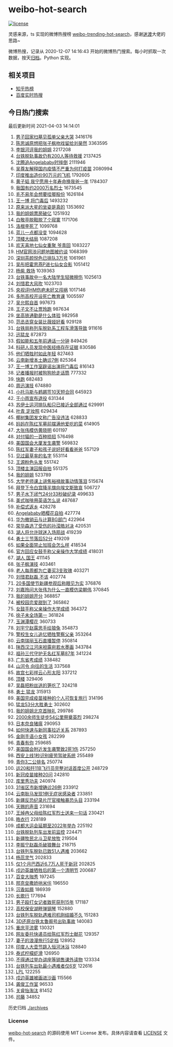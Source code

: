 # weibo-hot-search

[![license](https://img.shields.io/github/license/Arrackisarookie/weibo-hot-search)](https://github.com/Arrackisarookie/weibo-hot-search/blob/master/LICENSE)

灵感来源，ts 实现的微博热搜榜 [weibo-trending-hot-search](https://github.com/justjavac/weibo-trending-hot-search)，感谢[迷渡](https://github.com/justjavac)大佬的思路~

微博热搜，记录从 2020-12-07 14:16:43 开始的微博热门搜索。每小时抓取一次数据，按天[归档](./archives)。Python 实现。

## 相关项目
+ [知乎热榜](https://github.com/Arrackisarookie/zhihu-top-search)
+ [百度实时热搜](https://github.com/Arrackisarookie/baidu-hot-search)

## 今日热门搜索

<!-- Rank Begin -->

最后更新时间 2021-04-03 14:14:01

1. [男子回家扫墓见孤单父亲大哭](https://s.weibo.com/weibo?q=%E7%94%B7%E5%AD%90%E5%9B%9E%E5%AE%B6%E6%89%AB%E5%A2%93%E8%A7%81%E5%AD%A4%E5%8D%95%E7%88%B6%E4%BA%B2%E5%A4%A7%E5%93%AD&Refer=top) 3416176
1. [陈思诚原想把张子枫吻戏留给刘昊然](https://s.weibo.com/weibo?q=%23%E9%99%88%E6%80%9D%E8%AF%9A%E5%8E%9F%E6%83%B3%E6%8A%8A%E5%BC%A0%E5%AD%90%E6%9E%AB%E5%90%BB%E6%88%8F%E7%95%99%E7%BB%99%E5%88%98%E6%98%8A%E7%84%B6%23&Refer=top) 3363595
1. [李银河评我的姐姐](https://s.weibo.com/weibo?q=%23%E6%9D%8E%E9%93%B6%E6%B2%B3%E8%AF%84%E6%88%91%E7%9A%84%E5%A7%90%E5%A7%90%23&Refer=top) 2217208
1. [台铁脱轨事故仍有200人等待救援](https://s.weibo.com/weibo?q=%23%E5%8F%B0%E9%93%81%E8%84%B1%E8%BD%A8%E4%BA%8B%E6%95%85%E4%BB%8D%E6%9C%89200%E4%BA%BA%E7%AD%89%E5%BE%85%E6%95%91%E6%8F%B4%23&Refer=top) 2137425
1. [沈腾追Angelababy时摔倒](https://s.weibo.com/weibo?q=%E6%B2%88%E8%85%BE%E8%BF%BDAngelababy%E6%97%B6%E6%91%94%E5%80%92&Refer=top) 2111946
1. [吴尊友解释国内疫情不严重为何打疫苗](https://s.weibo.com/weibo?q=%23%E5%90%B4%E5%B0%8A%E5%8F%8B%E8%A7%A3%E9%87%8A%E5%9B%BD%E5%86%85%E7%96%AB%E6%83%85%E4%B8%8D%E4%B8%A5%E9%87%8D%E4%B8%BA%E4%BD%95%E6%89%93%E7%96%AB%E8%8B%97%23&Refer=top) 2080994
1. [印度推出造价90万元的飞机](https://s.weibo.com/weibo?q=%23%E5%8D%B0%E5%BA%A6%E6%8E%A8%E5%87%BA%E9%80%A0%E4%BB%B790%E4%B8%87%E5%85%83%E7%9A%84%E9%A3%9E%E6%9C%BA%23&Refer=top) 1792605
1. [黄子韬 我宁愿用十年寿命换我爸一年](https://s.weibo.com/weibo?q=%E9%BB%84%E5%AD%90%E9%9F%AC%20%E6%88%91%E5%AE%81%E6%84%BF%E7%94%A8%E5%8D%81%E5%B9%B4%E5%AF%BF%E5%91%BD%E6%8D%A2%E6%88%91%E7%88%B8%E4%B8%80%E5%B9%B4&Refer=top) 1784307
1. [我国有约2000万名烈士](https://s.weibo.com/weibo?q=%23%E6%88%91%E5%9B%BD%E6%9C%89%E7%BA%A62000%E4%B8%87%E5%90%8D%E7%83%88%E5%A3%AB%23&Refer=top) 1673545
1. [毛不易年会想要哇唧股份](https://s.weibo.com/weibo?q=%E6%AF%9B%E4%B8%8D%E6%98%93%E5%B9%B4%E4%BC%9A%E6%83%B3%E8%A6%81%E5%93%87%E5%94%A7%E8%82%A1%E4%BB%BD&Refer=top) 1626184
1. [王一博 将门毒后](https://s.weibo.com/weibo?q=%E7%8E%8B%E4%B8%80%E5%8D%9A%20%E5%B0%86%E9%97%A8%E6%AF%92%E5%90%8E&Refer=top) 1493232
1. [原来派大星的坐姿是真的](https://s.weibo.com/weibo?q=%23%E5%8E%9F%E6%9D%A5%E6%B4%BE%E5%A4%A7%E6%98%9F%E7%9A%84%E5%9D%90%E5%A7%BF%E6%98%AF%E7%9C%9F%E7%9A%84%23&Refer=top) 1353692
1. [我的姐姐票房破亿](https://s.weibo.com/weibo?q=%E6%88%91%E7%9A%84%E5%A7%90%E5%A7%90%E7%A5%A8%E6%88%BF%E7%A0%B4%E4%BA%BF&Refer=top) 1251932
1. [白敬亭脱鞋脱了个寂寞](https://s.weibo.com/weibo?q=%23%E7%99%BD%E6%95%AC%E4%BA%AD%E8%84%B1%E9%9E%8B%E8%84%B1%E4%BA%86%E4%B8%AA%E5%AF%82%E5%AF%9E%23&Refer=top) 1171706
1. [洛根李死了](https://s.weibo.com/weibo?q=%E6%B4%9B%E6%A0%B9%E6%9D%8E%E6%AD%BB%E4%BA%86&Refer=top) 1099768
1. [蓝儿一点都没变](https://s.weibo.com/weibo?q=%E8%93%9D%E5%84%BF%E4%B8%80%E7%82%B9%E9%83%BD%E6%B2%A1%E5%8F%98&Refer=top) 1094628
1. [顶楼大结局](https://s.weibo.com/weibo?q=%E9%A1%B6%E6%A5%BC%E5%A4%A7%E7%BB%93%E5%B1%80&Refer=top) 1087208
1. [欢天喜地七仙女重聚 爷青回](https://s.weibo.com/weibo?q=%E6%AC%A2%E5%A4%A9%E5%96%9C%E5%9C%B0%E4%B8%83%E4%BB%99%E5%A5%B3%E9%87%8D%E8%81%9A%20%E7%88%B7%E9%9D%92%E5%9B%9E&Refer=top) 1083227
1. [HM官网涉问题地图被约谈](https://s.weibo.com/weibo?q=%23HM%E5%AE%98%E7%BD%91%E6%B6%89%E9%97%AE%E9%A2%98%E5%9C%B0%E5%9B%BE%E8%A2%AB%E7%BA%A6%E8%B0%88%23&Refer=top) 1068399
1. [深圳茶颜悦色已排队3万号](https://s.weibo.com/weibo?q=%23%E6%B7%B1%E5%9C%B3%E8%8C%B6%E9%A2%9C%E6%82%A6%E8%89%B2%E5%B7%B2%E6%8E%92%E9%98%9F3%E4%B8%87%E5%8F%B7%23&Refer=top) 1061961
1. [吴彤把霍思燕P进七仙女合影](https://s.weibo.com/weibo?q=%23%E5%90%B4%E5%BD%A4%E6%8A%8A%E9%9C%8D%E6%80%9D%E7%87%95P%E8%BF%9B%E4%B8%83%E4%BB%99%E5%A5%B3%E5%90%88%E5%BD%B1%23&Refer=top) 1051412
1. [杨紫 救场](https://s.weibo.com/weibo?q=%E6%9D%A8%E7%B4%AB%20%E6%95%91%E5%9C%BA&Refer=top) 1039363
1. [台铁事故中一名大陆学生轻微擦伤](https://s.weibo.com/weibo?q=%23%E5%8F%B0%E9%93%81%E4%BA%8B%E6%95%85%E4%B8%AD%E4%B8%80%E5%90%8D%E5%A4%A7%E9%99%86%E5%AD%A6%E7%94%9F%E8%BD%BB%E5%BE%AE%E6%93%A6%E4%BC%A4%23&Refer=top) 1025613
1. [刘惜君大风吹](https://s.weibo.com/weibo?q=%23%E5%88%98%E6%83%9C%E5%90%9B%E5%A4%A7%E9%A3%8E%E5%90%B9%23&Refer=top) 1023703
1. [央视评HM伤疤未好又闯祸](https://s.weibo.com/weibo?q=%23%E5%A4%AE%E8%A7%86%E8%AF%84HM%E4%BC%A4%E7%96%A4%E6%9C%AA%E5%A5%BD%E5%8F%88%E9%97%AF%E7%A5%B8%23&Refer=top) 1017146
1. [多所高校开设死亡教育课](https://s.weibo.com/weibo?q=%23%E5%A4%9A%E6%89%80%E9%AB%98%E6%A0%A1%E5%BC%80%E8%AE%BE%E6%AD%BB%E4%BA%A1%E6%95%99%E8%82%B2%E8%AF%BE%23&Refer=top) 1005597
1. [吴允熙自首](https://s.weibo.com/weibo?q=%E5%90%B4%E5%85%81%E7%86%99%E8%87%AA%E9%A6%96&Refer=top) 997673
1. [王子文不让贾玲跑](https://s.weibo.com/weibo?q=%E7%8E%8B%E5%AD%90%E6%96%87%E4%B8%8D%E8%AE%A9%E8%B4%BE%E7%8E%B2%E8%B7%91&Refer=top) 987634
1. [坐高铁通勤是什么体验](https://s.weibo.com/weibo?q=%23%E5%9D%90%E9%AB%98%E9%93%81%E9%80%9A%E5%8B%A4%E6%98%AF%E4%BB%80%E4%B9%88%E4%BD%93%E9%AA%8C%23&Refer=top) 982958
1. [范丞丞穿女装比薇娅好看](https://s.weibo.com/weibo?q=%23%E8%8C%83%E4%B8%9E%E4%B8%9E%E7%A9%BF%E5%A5%B3%E8%A3%85%E6%AF%94%E8%96%87%E5%A8%85%E5%A5%BD%E7%9C%8B%23&Refer=top) 929128
1. [台铁局称列车脱轨系工程车滑落导致](https://s.weibo.com/weibo?q=%E5%8F%B0%E9%93%81%E5%B1%80%E7%A7%B0%E5%88%97%E8%BD%A6%E8%84%B1%E8%BD%A8%E7%B3%BB%E5%B7%A5%E7%A8%8B%E8%BD%A6%E6%BB%91%E8%90%BD%E5%AF%BC%E8%87%B4&Refer=top) 911616
1. [迅猛龙](https://s.weibo.com/weibo?q=%E8%BF%85%E7%8C%9B%E9%BE%99&Refer=top) 872873
1. [假如能和五年前通话一分钟](https://s.weibo.com/weibo?q=%23%E5%81%87%E5%A6%82%E8%83%BD%E5%92%8C%E4%BA%94%E5%B9%B4%E5%89%8D%E9%80%9A%E8%AF%9D%E4%B8%80%E5%88%86%E9%92%9F%23&Refer=top) 849426
1. [科研人员发现中医经络存在证据](https://s.weibo.com/weibo?q=%23%E7%A7%91%E7%A0%94%E4%BA%BA%E5%91%98%E5%8F%91%E7%8E%B0%E4%B8%AD%E5%8C%BB%E7%BB%8F%E7%BB%9C%E5%AD%98%E5%9C%A8%E8%AF%81%E6%8D%AE%23&Refer=top) 830586
1. [他们牺牲时如此年轻](https://s.weibo.com/weibo?q=%23%E4%BB%96%E4%BB%AC%E7%89%BA%E7%89%B2%E6%97%B6%E5%A6%82%E6%AD%A4%E5%B9%B4%E8%BD%BB%23&Refer=top) 827463
1. [云南新增本土确诊7例](https://s.weibo.com/weibo?q=%23%E4%BA%91%E5%8D%97%E6%96%B0%E5%A2%9E%E6%9C%AC%E5%9C%9F%E7%A1%AE%E8%AF%8A7%E4%BE%8B%23&Refer=top) 825364
1. [王一博工作室辟谣出演将门毒后](https://s.weibo.com/weibo?q=%23%E7%8E%8B%E4%B8%80%E5%8D%9A%E5%B7%A5%E4%BD%9C%E5%AE%A4%E8%BE%9F%E8%B0%A3%E5%87%BA%E6%BC%94%E5%B0%86%E9%97%A8%E6%AF%92%E5%90%8E%23&Refer=top) 816143
1. [记者播报时被狗狗抢走话筒](https://s.weibo.com/weibo?q=%E8%AE%B0%E8%80%85%E6%92%AD%E6%8A%A5%E6%97%B6%E8%A2%AB%E7%8B%97%E7%8B%97%E6%8A%A2%E8%B5%B0%E8%AF%9D%E7%AD%92&Refer=top) 777332
1. [快跑](https://s.weibo.com/weibo?q=%E5%BF%AB%E8%B7%91&Refer=top) 682483
1. [周迅演技](https://s.weibo.com/weibo?q=%23%E5%91%A8%E8%BF%85%E6%BC%94%E6%8A%80%23&Refer=top) 674880
1. [小托马斯与鹈鹕签10天短合同](https://s.weibo.com/weibo?q=%E5%B0%8F%E6%89%98%E9%A9%AC%E6%96%AF%E4%B8%8E%E9%B9%88%E9%B9%95%E7%AD%BE10%E5%A4%A9%E7%9F%AD%E5%90%88%E5%90%8C&Refer=top) 645923
1. [于小雨宣布退役](https://s.weibo.com/weibo?q=%23%E4%BA%8E%E5%B0%8F%E9%9B%A8%E5%AE%A3%E5%B8%83%E9%80%80%E5%BD%B9%23&Refer=top) 631344
1. [苏伊士运河排队船只已接近全部通过](https://s.weibo.com/weibo?q=%E8%8B%8F%E4%BC%8A%E5%A3%AB%E8%BF%90%E6%B2%B3%E6%8E%92%E9%98%9F%E8%88%B9%E5%8F%AA%E5%B7%B2%E6%8E%A5%E8%BF%91%E5%85%A8%E9%83%A8%E9%80%9A%E8%BF%87&Refer=top) 629991
1. [叶青 定妆照](https://s.weibo.com/weibo?q=%E5%8F%B6%E9%9D%92%20%E5%AE%9A%E5%A6%86%E7%85%A7&Refer=top) 629434
1. [椰树集团发文称广告没违法](https://s.weibo.com/weibo?q=%E6%A4%B0%E6%A0%91%E9%9B%86%E5%9B%A2%E5%8F%91%E6%96%87%E7%A7%B0%E5%B9%BF%E5%91%8A%E6%B2%A1%E8%BF%9D%E6%B3%95&Refer=top) 628833
1. [妈妈在陈红军墓前摆满他爱吃的菜](https://s.weibo.com/weibo?q=%23%E5%A6%88%E5%A6%88%E5%9C%A8%E9%99%88%E7%BA%A2%E5%86%9B%E5%A2%93%E5%89%8D%E6%91%86%E6%BB%A1%E4%BB%96%E7%88%B1%E5%90%83%E7%9A%84%E8%8F%9C%23&Refer=top) 614905
1. [大张伟模仿黄晓明](https://s.weibo.com/weibo?q=%E5%A4%A7%E5%BC%A0%E4%BC%9F%E6%A8%A1%E4%BB%BF%E9%BB%84%E6%99%93%E6%98%8E&Refer=top) 601197
1. [对付猫的一百种损招](https://s.weibo.com/weibo?q=%23%E5%AF%B9%E4%BB%98%E7%8C%AB%E7%9A%84%E4%B8%80%E7%99%BE%E7%A7%8D%E6%8D%9F%E6%8B%9B%23&Refer=top) 576498
1. [美国国会大厦发生袭警](https://s.weibo.com/weibo?q=%E7%BE%8E%E5%9B%BD%E5%9B%BD%E4%BC%9A%E5%A4%A7%E5%8E%A6%E5%8F%91%E7%94%9F%E8%A2%AD%E8%AD%A6&Refer=top) 569832
1. [陈红军妻子和孩子说好好看看爸爸](https://s.weibo.com/weibo?q=%23%E9%99%88%E7%BA%A2%E5%86%9B%E5%A6%BB%E5%AD%90%E5%92%8C%E5%AD%A9%E5%AD%90%E8%AF%B4%E5%A5%BD%E5%A5%BD%E7%9C%8B%E7%9C%8B%E7%88%B8%E7%88%B8%23&Refer=top) 557129
1. [见过最草率的名字](https://s.weibo.com/weibo?q=%23%E8%A7%81%E8%BF%87%E6%9C%80%E8%8D%89%E7%8E%87%E7%9A%84%E5%90%8D%E5%AD%97%23&Refer=top) 553114
1. [王源粉色头发](https://s.weibo.com/weibo?q=%23%E7%8E%8B%E6%BA%90%E7%B2%89%E8%89%B2%E5%A4%B4%E5%8F%91%23&Refer=top) 551742
1. [顶楼主演囚服自拍](https://s.weibo.com/weibo?q=%23%E9%A1%B6%E6%A5%BC%E4%B8%BB%E6%BC%94%E5%9B%9A%E6%9C%8D%E8%87%AA%E6%8B%8D%23&Refer=top) 551375
1. [我的姐姐](https://s.weibo.com/weibo?q=%E6%88%91%E7%9A%84%E5%A7%90%E5%A7%90&Refer=top) 523789
1. [大学老师课上讲焦裕禄故事动情落泪](https://s.weibo.com/weibo?q=%23%E5%A4%A7%E5%AD%A6%E8%80%81%E5%B8%88%E8%AF%BE%E4%B8%8A%E8%AE%B2%E7%84%A6%E8%A3%95%E7%A6%84%E6%95%85%E4%BA%8B%E5%8A%A8%E6%83%85%E8%90%BD%E6%B3%AA%23&Refer=top) 515674
1. [拜登下令白宫降半旗向埃文斯致哀](https://s.weibo.com/weibo?q=%23%E6%8B%9C%E7%99%BB%E4%B8%8B%E4%BB%A4%E7%99%BD%E5%AE%AB%E9%99%8D%E5%8D%8A%E6%97%97%E5%90%91%E5%9F%83%E6%96%87%E6%96%AF%E8%87%B4%E5%93%80%23&Refer=top) 506727
1. [男子水下闭气24分33秒破纪录](https://s.weibo.com/weibo?q=%E7%94%B7%E5%AD%90%E6%B0%B4%E4%B8%8B%E9%97%AD%E6%B0%9424%E5%88%8633%E7%A7%92%E7%A0%B4%E7%BA%AA%E5%BD%95&Refer=top) 499633
1. [美式咖啡用英语怎么说](https://s.weibo.com/weibo?q=%23%E7%BE%8E%E5%BC%8F%E5%92%96%E5%95%A1%E7%94%A8%E8%8B%B1%E8%AF%AD%E6%80%8E%E4%B9%88%E8%AF%B4%23&Refer=top) 487687
1. [补偿式返乡](https://s.weibo.com/weibo?q=%E8%A1%A5%E5%81%BF%E5%BC%8F%E8%BF%94%E4%B9%A1&Refer=top) 428278
1. [Angelababy晒樱花自拍](https://s.weibo.com/weibo?q=%23Angelababy%E6%99%92%E6%A8%B1%E8%8A%B1%E8%87%AA%E6%8B%8D%23&Refer=top) 427774
1. [华为撤销云与计算BG部门](https://s.weibo.com/weibo?q=%E5%8D%8E%E4%B8%BA%E6%92%A4%E9%94%80%E4%BA%91%E4%B8%8E%E8%AE%A1%E7%AE%97BG%E9%83%A8%E9%97%A8&Refer=top) 422964
1. [常华森选了受伤的孙滢皓对决](https://s.weibo.com/weibo?q=%E5%B8%B8%E5%8D%8E%E6%A3%AE%E9%80%89%E4%BA%86%E5%8F%97%E4%BC%A4%E7%9A%84%E5%AD%99%E6%BB%A2%E7%9A%93%E5%AF%B9%E5%86%B3&Refer=top) 420531
1. [湖人将允许球迷入场观战](https://s.weibo.com/weibo?q=%E6%B9%96%E4%BA%BA%E5%B0%86%E5%85%81%E8%AE%B8%E7%90%83%E8%BF%B7%E5%85%A5%E5%9C%BA%E8%A7%82%E6%88%98&Refer=top) 419239
1. [勇士三节落后52分](https://s.weibo.com/weibo?q=%23%E5%8B%87%E5%A3%AB%E4%B8%89%E8%8A%82%E8%90%BD%E5%90%8E52%E5%88%86%23&Refer=top) 419209
1. [如果全面禁止加班会怎么样](https://s.weibo.com/weibo?q=%23%E5%A6%82%E6%9E%9C%E5%85%A8%E9%9D%A2%E7%A6%81%E6%AD%A2%E5%8A%A0%E7%8F%AD%E4%BC%9A%E6%80%8E%E4%B9%88%E6%A0%B7%23&Refer=top) 418534
1. [官方回应女鼓手称父亲操作大学成绩](https://s.weibo.com/weibo?q=%E5%AE%98%E6%96%B9%E5%9B%9E%E5%BA%94%E5%A5%B3%E9%BC%93%E6%89%8B%E7%A7%B0%E7%88%B6%E4%BA%B2%E6%93%8D%E4%BD%9C%E5%A4%A7%E5%AD%A6%E6%88%90%E7%BB%A9&Refer=top) 418031
1. [湖人 国王](https://s.weibo.com/weibo?q=%E6%B9%96%E4%BA%BA%20%E5%9B%BD%E7%8E%8B&Refer=top) 411145
1. [张子枫演技](https://s.weibo.com/weibo?q=%23%E5%BC%A0%E5%AD%90%E6%9E%AB%E6%BC%94%E6%8A%80%23&Refer=top) 403461
1. [老人每周都为亡妻买3支玫瑰](https://s.weibo.com/weibo?q=%23%E8%80%81%E4%BA%BA%E6%AF%8F%E5%91%A8%E9%83%BD%E4%B8%BA%E4%BA%A1%E5%A6%BB%E4%B9%B03%E6%94%AF%E7%8E%AB%E7%91%B0%23&Refer=top) 403271
1. [刘惜君赵磊 不该](https://s.weibo.com/weibo?q=%E5%88%98%E6%83%9C%E5%90%9B%E8%B5%B5%E7%A3%8A%20%E4%B8%8D%E8%AF%A5&Refer=top) 402774
1. [20多国使节新疆参观后称眼见为实](https://s.weibo.com/weibo?q=%2320%E5%A4%9A%E5%9B%BD%E4%BD%BF%E8%8A%82%E6%96%B0%E7%96%86%E5%8F%82%E8%A7%82%E5%90%8E%E7%A7%B0%E7%9C%BC%E8%A7%81%E4%B8%BA%E5%AE%9E%23&Refer=top) 376876
1. [刘嘉玲问大张伟为什么一直模仿梁朝伟](https://s.weibo.com/weibo?q=%23%E5%88%98%E5%98%89%E7%8E%B2%E9%97%AE%E5%A4%A7%E5%BC%A0%E4%BC%9F%E4%B8%BA%E4%BB%80%E4%B9%88%E4%B8%80%E7%9B%B4%E6%A8%A1%E4%BB%BF%E6%A2%81%E6%9C%9D%E4%BC%9F%23&Refer=top) 370845
1. [我的姐姐开分](https://s.weibo.com/weibo?q=%E6%88%91%E7%9A%84%E5%A7%90%E5%A7%90%E5%BC%80%E5%88%86&Refer=top) 368857
1. [被校园恋爱甜到了](https://s.weibo.com/weibo?q=%23%E8%A2%AB%E6%A0%A1%E5%9B%AD%E6%81%8B%E7%88%B1%E7%94%9C%E5%88%B0%E4%BA%86%23&Refer=top) 365862
1. [女鼓手称父亲操作大学成绩](https://s.weibo.com/weibo?q=%23%E5%A5%B3%E9%BC%93%E6%89%8B%E7%A7%B0%E7%88%B6%E4%BA%B2%E6%93%8D%E4%BD%9C%E5%A4%A7%E5%AD%A6%E6%88%90%E7%BB%A9%23&Refer=top) 364372
1. [徐子未全场第一](https://s.weibo.com/weibo?q=%23%E5%BE%90%E5%AD%90%E6%9C%AA%E5%85%A8%E5%9C%BA%E7%AC%AC%E4%B8%80%23&Refer=top) 361824
1. [玉渊潭樱花](https://s.weibo.com/weibo?q=%E7%8E%89%E6%B8%8A%E6%BD%AD%E6%A8%B1%E8%8A%B1&Refer=top) 360733
1. [刘宇宁赵露思手绘狼兔](https://s.weibo.com/weibo?q=%23%E5%88%98%E5%AE%87%E5%AE%81%E8%B5%B5%E9%9C%B2%E6%80%9D%E6%89%8B%E7%BB%98%E7%8B%BC%E5%85%94%23&Refer=top) 354873
1. [警校生女儿追忆牺牲警察父亲](https://s.weibo.com/weibo?q=%23%E8%AD%A6%E6%A0%A1%E7%94%9F%E5%A5%B3%E5%84%BF%E8%BF%BD%E5%BF%86%E7%89%BA%E7%89%B2%E8%AD%A6%E5%AF%9F%E7%88%B6%E4%BA%B2%23&Refer=top) 353264
1. [云南瑞丽玉石直播暂停](https://s.weibo.com/weibo?q=%23%E4%BA%91%E5%8D%97%E7%91%9E%E4%B8%BD%E7%8E%89%E7%9F%B3%E7%9B%B4%E6%92%AD%E6%9A%82%E5%81%9C%23&Refer=top) 350814
1. [陕西汉江河床袒露宛若水墨画](https://s.weibo.com/weibo?q=%E9%99%95%E8%A5%BF%E6%B1%89%E6%B1%9F%E6%B2%B3%E5%BA%8A%E8%A2%92%E9%9C%B2%E5%AE%9B%E8%8B%A5%E6%B0%B4%E5%A2%A8%E7%94%BB&Refer=top) 343784
1. [祖孙三代守护无名红军墓87年](https://s.weibo.com/weibo?q=%23%E7%A5%96%E5%AD%99%E4%B8%89%E4%BB%A3%E5%AE%88%E6%8A%A4%E6%97%A0%E5%90%8D%E7%BA%A2%E5%86%9B%E5%A2%9387%E5%B9%B4%23&Refer=top) 341224
1. [广东省考成绩](https://s.weibo.com/weibo?q=%E5%B9%BF%E4%B8%9C%E7%9C%81%E8%80%83%E6%88%90%E7%BB%A9&Refer=top) 338482
1. [山河令 向往的生活](https://s.weibo.com/weibo?q=%E5%B1%B1%E6%B2%B3%E4%BB%A4%20%E5%90%91%E5%BE%80%E7%9A%84%E7%94%9F%E6%B4%BB&Refer=top) 337568
1. [故宫七彩祥云心形太阳](https://s.weibo.com/weibo?q=%E6%95%85%E5%AE%AB%E4%B8%83%E5%BD%A9%E7%A5%A5%E4%BA%91%E5%BF%83%E5%BD%A2%E5%A4%AA%E9%98%B3&Refer=top) 337212
1. [顶楼](https://s.weibo.com/weibo?q=%E9%A1%B6%E6%A5%BC&Refer=top) 329406
1. [吴磊把粉丝送的笋吃了](https://s.weibo.com/weibo?q=%23%E5%90%B4%E7%A3%8A%E6%8A%8A%E7%B2%89%E4%B8%9D%E9%80%81%E7%9A%84%E7%AC%8B%E5%90%83%E4%BA%86%23&Refer=top) 324218
1. [勇士 猛龙](https://s.weibo.com/weibo?q=%E5%8B%87%E5%A3%AB%20%E7%8C%9B%E9%BE%99&Refer=top) 315913
1. [美国完成疫苗接种的个人可恢复旅行](https://s.weibo.com/weibo?q=%23%E7%BE%8E%E5%9B%BD%E5%AE%8C%E6%88%90%E7%96%AB%E8%8B%97%E6%8E%A5%E7%A7%8D%E7%9A%84%E4%B8%AA%E4%BA%BA%E5%8F%AF%E6%81%A2%E5%A4%8D%E6%97%85%E8%A1%8C%23&Refer=top) 314196
1. [猛龙53分大胜勇士](https://s.weibo.com/weibo?q=%23%E7%8C%9B%E9%BE%9953%E5%88%86%E5%A4%A7%E8%83%9C%E5%8B%87%E5%A3%AB%23&Refer=top) 302602
1. [我的姐姐北京首映礼](https://s.weibo.com/weibo?q=%E6%88%91%E7%9A%84%E5%A7%90%E5%A7%90%E5%8C%97%E4%BA%AC%E9%A6%96%E6%98%A0%E7%A4%BC&Refer=top) 299786
1. [2000余师生徒步54公里祭奠英烈](https://s.weibo.com/weibo?q=%232000%E4%BD%99%E5%B8%88%E7%94%9F%E5%BE%92%E6%AD%A554%E5%85%AC%E9%87%8C%E7%A5%AD%E5%A5%A0%E8%8B%B1%E7%83%88%23&Refer=top) 298274
1. [日本奈良猪瘟](https://s.weibo.com/weibo?q=%E6%97%A5%E6%9C%AC%E5%A5%88%E8%89%AF%E7%8C%AA%E7%98%9F&Refer=top) 290953
1. [如何快速与新同事拉近关系](https://s.weibo.com/weibo?q=%23%E5%A6%82%E4%BD%95%E5%BF%AB%E9%80%9F%E4%B8%8E%E6%96%B0%E5%90%8C%E4%BA%8B%E6%8B%89%E8%BF%91%E5%85%B3%E7%B3%BB%23&Refer=top) 287893
1. [金刚手语小女孩](https://s.weibo.com/weibo?q=%E9%87%91%E5%88%9A%E6%89%8B%E8%AF%AD%E5%B0%8F%E5%A5%B3%E5%AD%A9&Refer=top) 282299
1. [青春有你](https://s.weibo.com/weibo?q=%E9%9D%92%E6%98%A5%E6%9C%89%E4%BD%A0&Refer=top) 259685
1. [美国国会附近发生袭警致2死1伤](https://s.weibo.com/weibo?q=%23%E7%BE%8E%E5%9B%BD%E5%9B%BD%E4%BC%9A%E9%99%84%E8%BF%91%E5%8F%91%E7%94%9F%E8%A2%AD%E8%AD%A6%E8%87%B42%E6%AD%BB1%E4%BC%A4%23&Refer=top) 257250
1. [西安上线1秒识别疲劳驾驶系统](https://s.weibo.com/weibo?q=%E8%A5%BF%E5%AE%89%E4%B8%8A%E7%BA%BF1%E7%A7%92%E8%AF%86%E5%88%AB%E7%96%B2%E5%8A%B3%E9%A9%BE%E9%A9%B6%E7%B3%BB%E7%BB%9F&Refer=top) 255489
1. [青你3二公排名](https://s.weibo.com/weibo?q=%E9%9D%92%E4%BD%A03%E4%BA%8C%E5%85%AC%E6%8E%92%E5%90%8D&Refer=top) 250774
1. [运20和歼11B飞行员完整对话首度公开](https://s.weibo.com/weibo?q=%E8%BF%9020%E5%92%8C%E6%AD%BC11B%E9%A3%9E%E8%A1%8C%E5%91%98%E5%AE%8C%E6%95%B4%E5%AF%B9%E8%AF%9D%E9%A6%96%E5%BA%A6%E5%85%AC%E5%BC%80&Refer=top) 248729
1. [新冠疫苗接种20问](https://s.weibo.com/weibo?q=%23%E6%96%B0%E5%86%A0%E7%96%AB%E8%8B%97%E6%8E%A5%E7%A7%8D20%E9%97%AE%23&Refer=top) 242810
1. [库里秀功夫](https://s.weibo.com/weibo?q=%E5%BA%93%E9%87%8C%E7%A7%80%E5%8A%9F%E5%A4%AB&Refer=top) 240974
1. [31省区市新增确诊26例](https://s.weibo.com/weibo?q=%2331%E7%9C%81%E5%8C%BA%E5%B8%82%E6%96%B0%E5%A2%9E%E7%A1%AE%E8%AF%8A26%E4%BE%8B%23&Refer=top) 233912
1. [云南耿马发现1例无症状感染者](https://s.weibo.com/weibo?q=%23%E4%BA%91%E5%8D%97%E8%80%BF%E9%A9%AC%E5%8F%91%E7%8E%B01%E4%BE%8B%E6%97%A0%E7%97%87%E7%8A%B6%E6%84%9F%E6%9F%93%E8%80%85%23&Refer=top) 233851
1. [新疆反恐纪录片厅官接触暴恐头目](https://s.weibo.com/weibo?q=%E6%96%B0%E7%96%86%E5%8F%8D%E6%81%90%E7%BA%AA%E5%BD%95%E7%89%87%E5%8E%85%E5%AE%98%E6%8E%A5%E8%A7%A6%E6%9A%B4%E6%81%90%E5%A4%B4%E7%9B%AE&Refer=top) 233194
1. [天赐的声音](https://s.weibo.com/weibo?q=%E5%A4%A9%E8%B5%90%E7%9A%84%E5%A3%B0%E9%9F%B3&Refer=top) 231694
1. [王焯冉父母给陈红军烈士送来一句话](https://s.weibo.com/weibo?q=%23%E7%8E%8B%E7%84%AF%E5%86%89%E7%88%B6%E6%AF%8D%E7%BB%99%E9%99%88%E7%BA%A2%E5%86%9B%E7%83%88%E5%A3%AB%E9%80%81%E6%9D%A5%E4%B8%80%E5%8F%A5%E8%AF%9D%23&Refer=top) 230421
1. [皓衣行](https://s.weibo.com/weibo?q=%E7%9A%93%E8%A1%A3%E8%A1%8C&Refer=top) 228189
1. [成都大运会延期至2022年举办](https://s.weibo.com/weibo?q=%23%E6%88%90%E9%83%BD%E5%A4%A7%E8%BF%90%E4%BC%9A%E5%BB%B6%E6%9C%9F%E8%87%B32022%E5%B9%B4%E4%B8%BE%E5%8A%9E%23&Refer=top) 225192
1. [台铁脱轨列车出发前监控](https://s.weibo.com/weibo?q=%E5%8F%B0%E9%93%81%E8%84%B1%E8%BD%A8%E5%88%97%E8%BD%A6%E5%87%BA%E5%8F%91%E5%89%8D%E7%9B%91%E6%8E%A7&Refer=top) 224471
1. [新疆牧民北斗卫星放牧](https://s.weibo.com/weibo?q=%E6%96%B0%E7%96%86%E7%89%A7%E6%B0%91%E5%8C%97%E6%96%97%E5%8D%AB%E6%98%9F%E6%94%BE%E7%89%A7&Refer=top) 219504
1. [李振宁赵磊杀破狼舞台](https://s.weibo.com/weibo?q=%23%E6%9D%8E%E6%8C%AF%E5%AE%81%E8%B5%B5%E7%A3%8A%E6%9D%80%E7%A0%B4%E7%8B%BC%E8%88%9E%E5%8F%B0%23&Refer=top) 218715
1. [台铁列车脱轨已致51人遇难](https://s.weibo.com/weibo?q=%E5%8F%B0%E9%93%81%E5%88%97%E8%BD%A6%E8%84%B1%E8%BD%A8%E5%B7%B2%E8%87%B451%E4%BA%BA%E9%81%87%E9%9A%BE&Refer=top) 203662
1. [杨蕊灵气](https://s.weibo.com/weibo?q=%E6%9D%A8%E8%95%8A%E7%81%B5%E6%B0%94&Refer=top) 202833
1. [仅1个月巴西近6.7万人死于新冠](https://s.weibo.com/weibo?q=%E4%BB%851%E4%B8%AA%E6%9C%88%E5%B7%B4%E8%A5%BF%E8%BF%916.7%E4%B8%87%E4%BA%BA%E6%AD%BB%E4%BA%8E%E6%96%B0%E5%86%A0&Refer=top) 202825
1. [戍边英雄牺牲后的第一个清明节](https://s.weibo.com/weibo?q=%23%E6%88%8D%E8%BE%B9%E8%8B%B1%E9%9B%84%E7%89%BA%E7%89%B2%E5%90%8E%E7%9A%84%E7%AC%AC%E4%B8%80%E4%B8%AA%E6%B8%85%E6%98%8E%E8%8A%82%23&Refer=top) 200687
1. [百变大咖秀](https://s.weibo.com/weibo?q=%E7%99%BE%E5%8F%98%E5%A4%A7%E5%92%96%E7%A7%80&Refer=top) 197245
1. [邢克垒撒娇哄米佧](https://s.weibo.com/weibo?q=%23%E9%82%A2%E5%85%8B%E5%9E%92%E6%92%92%E5%A8%87%E5%93%84%E7%B1%B3%E4%BD%A7%23&Refer=top) 196550
1. [沉香如屑](https://s.weibo.com/weibo?q=%E6%B2%89%E9%A6%99%E5%A6%82%E5%B1%91&Refer=top) 186939
1. [长歌行](https://s.weibo.com/weibo?q=%E9%95%BF%E6%AD%8C%E8%A1%8C&Refer=top) 177694
1. [男子殴打女记者致死获刑15年](https://s.weibo.com/weibo?q=%23%E7%94%B7%E5%AD%90%E6%AE%B4%E6%89%93%E5%A5%B3%E8%AE%B0%E8%80%85%E8%87%B4%E6%AD%BB%E8%8E%B7%E5%88%9115%E5%B9%B4%23&Refer=top) 171187
1. [高校保安湖畔弹钢琴](https://s.weibo.com/weibo?q=%E9%AB%98%E6%A0%A1%E4%BF%9D%E5%AE%89%E6%B9%96%E7%95%94%E5%BC%B9%E9%92%A2%E7%90%B4&Refer=top) 152880
1. [台铁列车脱轨遇难司机刚结婚不久](https://s.weibo.com/weibo?q=%23%E5%8F%B0%E9%93%81%E5%88%97%E8%BD%A6%E8%84%B1%E8%BD%A8%E9%81%87%E9%9A%BE%E5%8F%B8%E6%9C%BA%E5%88%9A%E7%BB%93%E5%A9%9A%E4%B8%8D%E4%B9%85%23&Refer=top) 151283
1. [3D还原台铁太鲁阁号出轨事故](https://s.weibo.com/weibo?q=%233D%E8%BF%98%E5%8E%9F%E5%8F%B0%E9%93%81%E5%A4%AA%E9%B2%81%E9%98%81%E5%8F%B7%E5%87%BA%E8%BD%A8%E4%BA%8B%E6%95%85%23&Refer=top) 140083
1. [重庆平流雾](https://s.weibo.com/weibo?q=%E9%87%8D%E5%BA%86%E5%B9%B3%E6%B5%81%E9%9B%BE&Refer=top) 130321
1. [网友委托快递员给陈红军烈士献花](https://s.weibo.com/weibo?q=%23%E7%BD%91%E5%8F%8B%E5%A7%94%E6%89%98%E5%BF%AB%E9%80%92%E5%91%98%E7%BB%99%E9%99%88%E7%BA%A2%E5%86%9B%E7%83%88%E5%A3%AB%E7%8C%AE%E8%8A%B1%23&Refer=top) 129357
1. [妻子的浪漫旅行5定档](https://s.weibo.com/weibo?q=%23%E5%A6%BB%E5%AD%90%E7%9A%84%E6%B5%AA%E6%BC%AB%E6%97%85%E8%A1%8C5%E5%AE%9A%E6%A1%A3%23&Refer=top) 128952
1. [印度人大壶节跳入恒河沐浴](https://s.weibo.com/weibo?q=%E5%8D%B0%E5%BA%A6%E4%BA%BA%E5%A4%A7%E5%A3%B6%E8%8A%82%E8%B7%B3%E5%85%A5%E6%81%92%E6%B2%B3%E6%B2%90%E6%B5%B4&Refer=top) 128840
1. [泰式柠檬虾滑](https://s.weibo.com/weibo?q=%23%E6%B3%B0%E5%BC%8F%E6%9F%A0%E6%AA%AC%E8%99%BE%E6%BB%91%23&Refer=top) 126950
1. [不得通过举办讲座等销售课外读物](https://s.weibo.com/weibo?q=%23%E4%B8%8D%E5%BE%97%E9%80%9A%E8%BF%87%E4%B8%BE%E5%8A%9E%E8%AE%B2%E5%BA%A7%E7%AD%89%E9%94%80%E5%94%AE%E8%AF%BE%E5%A4%96%E8%AF%BB%E7%89%A9%23&Refer=top) 123334
1. [台铁列车出轨最小遇难者仅6岁](https://s.weibo.com/weibo?q=%23%E5%8F%B0%E9%93%81%E5%88%97%E8%BD%A6%E5%87%BA%E8%BD%A8%E6%9C%80%E5%B0%8F%E9%81%87%E9%9A%BE%E8%80%85%E4%BB%856%E5%B2%81%23&Refer=top) 122616
1. [LPL](https://s.weibo.com/weibo?q=LPL&Refer=top) 122255
1. [戍边英雄被画进沙画](https://s.weibo.com/weibo?q=%23%E6%88%8D%E8%BE%B9%E8%8B%B1%E9%9B%84%E8%A2%AB%E7%94%BB%E8%BF%9B%E6%B2%99%E7%94%BB%23&Refer=top) 115566
1. [龚俊工作室](https://s.weibo.com/weibo?q=%E9%BE%9A%E4%BF%8A%E5%B7%A5%E4%BD%9C%E5%AE%A4&Refer=top) 96533
1. [关睿怡淘汰](https://s.weibo.com/weibo?q=%23%E5%85%B3%E7%9D%BF%E6%80%A1%E6%B7%98%E6%B1%B0%23&Refer=top) 81452
1. [司藤](https://s.weibo.com/weibo?q=%E5%8F%B8%E8%97%A4&Refer=top) 34852
<!-- Rank End -->

历史归档 [./archives](./archives)

### License

[weibo-hot-search](https://github.com/Arrackisarookie/weibo-hot-search) 的源码使用 MIT License 发布。具体内容请查看 [LICENSE](./LICENSE) 文件。
